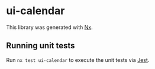 # ui-calendar

This library was generated with [Nx](https://nx.dev).

## Running unit tests

Run `nx test ui-calendar` to execute the unit tests via [Jest](https://jestjs.io).
